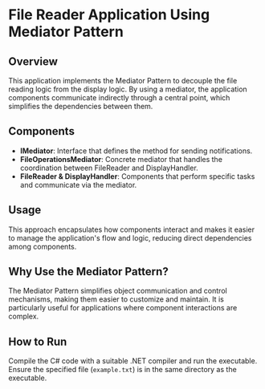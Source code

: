 # File Reader Application Using Mediator Pattern

## Overview

This application implements the Mediator Pattern to decouple the file reading logic from the display logic. By using a mediator, the application components communicate indirectly through a central point, which simplifies the dependencies between them.

## Components

- **IMediator**: Interface that defines the method for sending notifications.
- **FileOperationsMediator**: Concrete mediator that handles the coordination between FileReader and DisplayHandler.
- **FileReader & DisplayHandler**: Components that perform specific tasks and communicate via the mediator.

## Usage

This approach encapsulates how components interact and makes it easier to manage the application's flow and logic, reducing direct dependencies among components.

## Why Use the Mediator Pattern?

The Mediator Pattern simplifies object communication and control mechanisms, making them easier to customize and maintain. It is particularly useful for applications where component interactions are complex.

## How to Run

Compile the C# code with a suitable .NET compiler and run the executable. Ensure the specified file (`example.txt`) is in the same directory as the executable.

